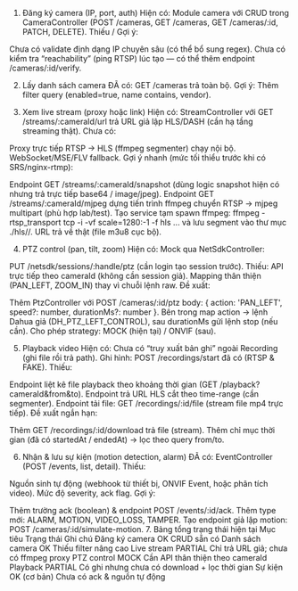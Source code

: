 1. Đăng ký camera (IP, port, auth)
Hiện có: Module camera với CRUD trong CameraController (POST /cameras, GET /cameras, GET /cameras/:id, PATCH, DELETE).
Thiếu / Gợi ý:

Chưa có validate định dạng IP chuyên sâu (có thể bổ sung regex).
Chưa có kiểm tra “reachability” (ping RTSP) lúc tạo — có thể thêm endpoint /cameras/:id/verify.

2. Lấy danh sách camera
ĐÃ có: GET /cameras trả toàn bộ.
Gợi ý: Thêm filter query (enabled=true, name contains, vendor).

3. Xem live stream (proxy hoặc link)
Hiện có: StreamController với GET /streams/:cameraId/url trả URL giả lập HLS/DASH (cần hạ tầng streaming thật).
Chưa có:

Proxy trực tiếp RTSP → HLS (ffmpeg segmenter) chạy nội bộ.
WebSocket/MSE/FLV fallback.
Gợi ý nhanh (mức tối thiểu trước khi có SRS/nginx-rtmp):

Endpoint GET /streams/:cameraId/snapshot (dùng logic snapshot hiện có nhưng trả trực tiếp base64 / image/jpeg).
Endpoint GET /streams/:cameraId/mjpeg dựng tiến trình ffmpeg chuyển RTSP → mjpeg multipart (phù hợp lab/test).
Tạo service tạm spawn ffmpeg: ffmpeg -rtsp_transport tcp -i <rtsp> -vf scale=1280:-1 -f hls ... và lưu segment vào thư mục ./hls/<cameraId>/. URL trả về thật (file m3u8 cục bộ).

4. PTZ control (pan, tilt, zoom)
Hiện có: Mock qua NetSdkController:

PUT /netsdk/sessions/:handle/ptz (cần login tạo session trước).
Thiếu:
API trực tiếp theo cameraId (không cần session giả).
Mapping thân thiện (PAN_LEFT, ZOOM_IN) thay vì chuỗi lệnh raw.
Đề xuất:

Thêm PtzController với POST /cameras/:id/ptz body: { action: 'PAN_LEFT', speed?: number, durationMs?: number }.
Bên trong map action → lệnh Dahua giả (DH_PTZ_LEFT_CONTROL), sau durationMs gửi lệnh stop (nếu cần).
Cho phép strategy: MOCK (hiện tại) / ONVIF (sau).

5. Playback video
Hiện có: Chưa có “truy xuất bản ghi” ngoài Recording (ghi file rồi trả path).
Ghi hình: POST /recordings/start đã có (RTSP & FAKE).
Thiếu:

Endpoint liệt kê file playback theo khoảng thời gian (GET /playback?cameraId&from&to).
Endpoint trả URL HLS cắt theo time-range (cần segmenter).
Endpoint tải file: GET /recordings/:id/file (stream file mp4 trực tiếp).
Đề xuất ngắn hạn:

Thêm GET /recordings/:id/download trả file (stream).
Thêm chỉ mục thời gian (đã có startedAt / endedAt) → lọc theo query from/to.

6. Nhận & lưu sự kiện (motion detection, alarm)
ĐÃ có: EventController (POST /events, list, detail).
Thiếu:

Nguồn sinh tự động (webhook từ thiết bị, ONVIF Event, hoặc phân tích video).
Mức độ severity, ack flag.
Gợi ý:

Thêm trường ack (boolean) & endpoint POST /events/:id/ack.
Thêm type mới: ALARM, MOTION, VIDEO_LOSS, TAMPER.
Tạo endpoint giả lập motion: POST /cameras/:id/simulate-motion.
7. Bảng tổng trạng thái hiện tại
Mục tiêu	Trạng thái	Ghi chú
Đăng ký camera	OK	CRUD sẵn có
Danh sách camera	OK	Thiếu filter nâng cao
Live stream	PARTIAL	Chỉ trả URL giả; chưa có ffmpeg proxy
PTZ control	MOCK	Cần API thân thiện theo cameraId
Playback	PARTIAL	Có ghi nhưng chưa có download + lọc thời gian
Sự kiện	OK (cơ bản)	Chưa có ack & nguồn tự động


